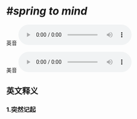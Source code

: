 # ***\#spring to mind*** 
英音
<audio src="./media/spring to mind1_AAC.aac" controls="controls"></audio>

美音
<audio src="./media/spring to mind1_AAC.aac" controls="controls"></audio>



  

英文释义
---
### 1.**突然记起**  


